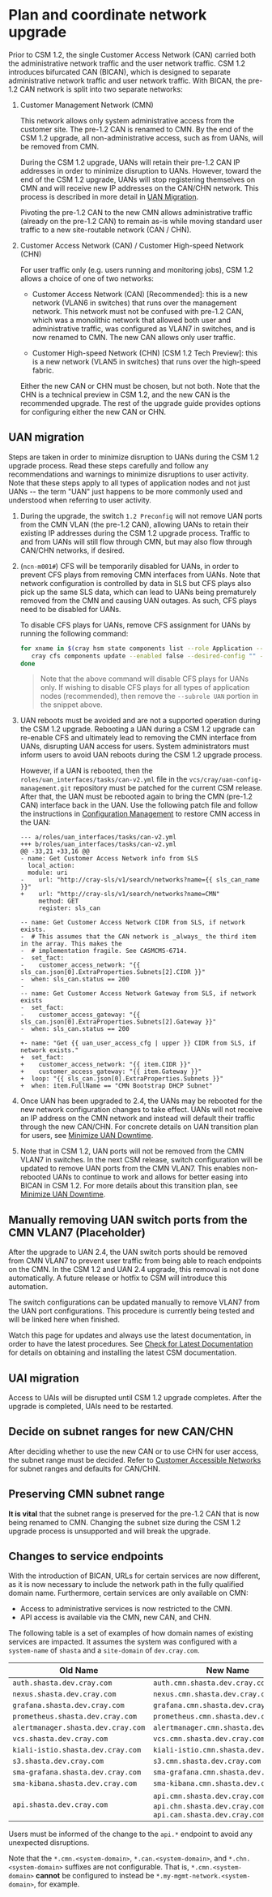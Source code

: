 # Plan and coordinate network upgrade

Prior to CSM 1.2, the single Customer Access Network (CAN) carried both the administrative network traffic and the user network
traffic. CSM 1.2 introduces bifurcated CAN (BICAN), which is designed to separate administrative network traffic and user network traffic.
With BICAN, the pre-1.2 CAN network is split into two separate networks:

1. Customer Management Network (CMN)

   This network allows only system administrative access from the customer site. The pre-1.2 CAN is renamed to CMN. By
   the end of the CSM 1.2 upgrade, all non-administrative access, such as from UANs, will be removed from CMN.

   During the CSM 1.2 upgrade, UANs will retain their pre-1.2 CAN IP addresses in order to minimize disruption to UANs. However,
   toward the end of the CSM 1.2 upgrade, UANs will stop registering themselves on CMN and will receive new IP addresses on the
   CAN/CHN network. This process is described in more detail in [UAN Migration](#uan-migration).

   Pivoting the pre-1.2 CAN to the new CMN allows administrative traffic (already on the pre-1.2 CAN) to remain as-is while
   moving standard user traffic to a new site-routable network (CAN / CHN).

1. Customer Access Network (CAN) / Customer High-speed Network (CHN)

   For user traffic only (e.g. users running and monitoring jobs), CSM 1.2 allows a choice of one of two networks:

    - Customer Access Network (CAN) \[Recommended\]: this is a new network (VLAN6 in switches) that runs over the management network. This
      network must not be confused with pre-1.2 CAN, which was a monolithic network that allowed both user and administrative
      traffic, was configured as VLAN7 in switches, and is now renamed to CMN. The new CAN allows only user traffic.

    - Customer High-speed Network (CHN) \[CSM 1.2 Tech Preview\]: this is a new network (VLAN5 in switches) that runs over the high-speed fabric.

   Either the new CAN or CHN must be chosen, but not both. Note that the CHN is a technical preview in CSM 1.2, and the new CAN is
   the recommended upgrade. The rest of the upgrade guide provides options for configuring either the new CAN or CHN.

## UAN migration

Steps are taken in order to minimize disruption to UANs during the CSM 1.2 upgrade process. Read these steps
carefully and follow any recommendations and warnings to minimize disruptions to user activity. Note that these steps apply
to all types of application nodes and not just UANs -- the term "UAN" just happens to be more commonly used and understood when
referring to user activity.

1. During the upgrade, the switch `1.2 Preconfig` will not remove UAN ports from the CMN VLAN (the pre-1.2 CAN), allowing UANs
   to retain their existing IP addresses during the CSM 1.2 upgrade process. Traffic to and from UANs will still flow through CMN, but
   may also flow through CAN/CHN networks, if desired.

1. (`ncn-m001#`) CFS will be temporarily disabled for UANs, in order to prevent CFS plays from removing CMN interfaces from UANs. Note that network
   configuration is controlled by data in SLS but CFS plays also pick up the same SLS data, which can lead to UANs being prematurely
   removed from the CMN and causing UAN outages. As such, CFS plays need to be disabled for UANs.

   To disable CFS plays for UANs, remove CFS assignment for UANs by running the following command:

   ```bash
   for xname in $(cray hsm state components list --role Application --subrole UAN --type node --format json | jq -r .Components[].ID) ; do
      cray cfs components update --enabled false --desired-config "" --format json $xname
   done
   ```

   > Note that the above command will disable CFS plays for UANs only. If wishing to disable CFS plays for all types of
   > application nodes (recommended), then remove the `--subrole UAN` portion in the snippet above.

1. UAN reboots must be avoided and are not a supported operation during the CSM 1.2 upgrade. Rebooting a UAN during a CSM 1.2
   upgrade can re-enable CFS and ultimately lead to removing the CMN interface from UANs, disrupting UAN access for users.
   System administrators must inform users to avoid UAN reboots during the CSM 1.2 upgrade process.

   However, if a UAN is rebooted, then the `roles/uan_interfaces/tasks/can-v2.yml` file in the `vcs/cray/uan-config-management.git` repository
   must be patched for the current CSM release. After that, the UAN must be rebooted again to bring the
   CMN (pre-1.2 CAN) interface back in the UAN. Use the following patch file and follow the instructions in
   [Configuration Management](../../operations/README.md#configuration-management) to restore CMN access in the UAN:

   ```text
   --- a/roles/uan_interfaces/tasks/can-v2.yml
   +++ b/roles/uan_interfaces/tasks/can-v2.yml
   @@ -33,21 +33,16 @@
   - name: Get Customer Access Network info from SLS
     local_action:
     module: uri
   -    url: "http://cray-sls/v1/search/networks?name={{ sls_can_name }}"
   +    url: "http://cray-sls/v1/search/networks?name=CMN"
        method: GET
        register: sls_can
   
   -- name: Get Customer Access Network CIDR from SLS, if network exists.
   -  # This assumes that the CAN network is _always_ the third item in the array. This makes the
   -  # implementation fragile. See CASMCMS-6714.
   -  set_fact:
   -    customer_access_network: "{{ sls_can.json[0].ExtraProperties.Subnets[2].CIDR }}"
   -  when: sls_can.status == 200
   -
   -- name: Get Customer Access Network Gateway from SLS, if network exists
   -  set_fact:
   -    customer_access_gateway: "{{ sls_can.json[0].ExtraProperties.Subnets[2].Gateway }}"
   -  when: sls_can.status == 200
   
   +- name: "Get {{ uan_user_access_cfg | upper }} CIDR from SLS, if network exists."
   +  set_fact:
   +    customer_access_network: "{{ item.CIDR }}"
   +    customer_access_gateway: "{{ item.Gateway }}"
   +  loop: "{{ sls_can.json[0].ExtraProperties.Subnets }}"
   +  when: item.FullName == "CMN Bootstrap DHCP Subnet"
   ```

1. Once UAN has been upgraded to 2.4, the UANs may be rebooted for the new network configuration changes to take effect.
   UANs will not receive an IP address on the CMN network and instead will default their traffic through the new CAN/CHN. For concrete
   details on UAN transition plan for users, see
   [Minimize UAN Downtime](../../operations/network/management_network/bican_enable.md#minimize-uan-downtime).

1. Note that in CSM 1.2, UAN ports will not be removed from the CMN VLAN7 in switches. In the next CSM release, switch
   configuration will be updated to remove UAN ports from the CMN VLAN7. This enables non-rebooted UANs to continue to work
   and allows for better easing into BICAN in CSM 1.2. For more details about this transition plan, see
   [Minimize UAN Downtime](../../operations/network/management_network/bican_enable.md#minimize-uan-downtime).

## Manually removing UAN switch ports from the CMN VLAN7 (Placeholder)

After the upgrade to UAN 2.4, the UAN switch ports should be removed from CMN VLAN7 to prevent user traffic from being able to reach endpoints on the CMN.
In the CSM 1.2 and UAN 2.4 upgrade, this removal is not done automatically. A future release or hotfix to CSM will introduce this automation.

The switch configurations can be updated manually to remove VLAN7 from the UAN port configurations.
This procedure is currently being tested and will be linked here when finished.

Watch this page for updates and always use the latest documentation, in order to have the latest procedures.
See [Check for Latest Documentation](../../update_product_stream/index.md#check-for-latest-documentation) for details on obtaining and installing the latest CSM documentation.

## UAI migration

Access to UAIs will be disrupted until CSM 1.2 upgrade completes. After the upgrade is completed, UAIs need to be restarted.

## Decide on subnet ranges for new CAN/CHN

After deciding whether to use the new CAN or to use CHN for user access, the subnet range must be decided. Refer
to [Customer Accessible Networks](../../operations/network/customer_accessible_networks/Customer_Accessible_Networks.md)
for subnet ranges and defaults for CAN/CHN.

## Preserving CMN subnet range

**It is vital** that the subnet range is preserved for the pre-1.2 CAN that is now being renamed to CMN. Changing the subnet
size during the CSM 1.2 upgrade process is unsupported and will break the upgrade.

## Changes to service endpoints

With the introduction of BICAN, URLs for certain services are now different, as it is now necessary to include the network path in the
fully qualified domain name. Furthermore, certain services are only available on CMN:

- Access to administrative services is now restricted to the CMN.
- API access is available via the CMN, new CAN, and CHN.

The following table is a set of examples of how domain names of existing services are impacted. It assumes the system was
configured with a `system-name` of `shasta` and a `site-domain` of `dev.cray.com`.

| Old Name                           | New Name                                  |
|------------------------------------|-------------------------------------------|
| `auth.shasta.dev.cray.com`         | `auth.cmn.shasta.dev.cray.com`            |
| `nexus.shasta.dev.cray.com`        | `nexus.cmn.shasta.dev.cray.com`           |
| `grafana.shasta.dev.cray.com`      | `grafana.cmn.shasta.dev.cray.com`         |
| `prometheus.shasta.dev.cray.com`   | `prometheus.cmn.shasta.dev.cray.com`      |
| `alertmanager.shasta.dev.cray.com` | `alertmanager.cmn.shasta.dev.cray.com`    |
| `vcs.shasta.dev.cray.com`          | `vcs.cmn.shasta.dev.cray.com`             |
| `kiali-istio.shasta.dev.cray.com`  | `kiali-istio.cmn.shasta.dev.cray.com`     |
| `s3.shasta.dev.cray.com`           | `s3.cmn.shasta.dev.cray.com`              |
| `sma-grafana.shasta.dev.cray.com`  | `sma-grafana.cmn.shasta.dev.cray.com`     |
| `sma-kibana.shasta.dev.cray.com`   | `sma-kibana.cmn.shasta.dev.cray.com`      |
| `api.shasta.dev.cray.com`          | `api.cmn.shasta.dev.cray.com`, `api.chn.shasta.dev.cray.com`, `api.can.shasta.dev.cray.com` |

Users must be informed of the change to the `api.*` endpoint to avoid any unexpected disruptions.

Note that the `*.cmn.<system-domain>`, `*.can.<system-domain>`, and `*.chn.<system-domain>` suffixes are not configurable. That is,
`*.cmn.<system-domain>` **cannot** be configured to instead be `*.my-mgmt-network.<system-domain>`, for example.
